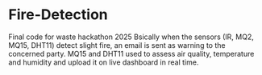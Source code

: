 # Fire-Detection
Final code for waste hackathon 2025
Bsically when the sensors (IR, MQ2, MQ15, DHT11) detect slight fire, an email is sent as warning to the concerned party. MQ15 and DHT11 used to assess air quality, temperature and humidity and upload it on live dashboard in real time.
